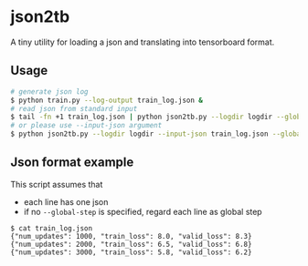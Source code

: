 # json2tb
A tiny utility for loading a json and translating into tensorboard format.

## Usage

```sh
# generate json log
$ python train.py --log-output train_log.json & 
# read json from standard input
$ tail -fn +1 train_log.json | python json2tb.py --logdir logdir --global-step "num_updates"
# or please use --input-json argument
$ python json2tb.py --logdir logdir --input-json train_log.json --global-step "num_updates"
```

## Json format example
This script assumes that

- each line has one json 
- if no `--global-step` is specified, regard each line as global step

```
$ cat train_log.json
{"num_updates": 1000, "train_loss": 8.0, "valid_loss": 8.3}
{"num_updates": 2000, "train_loss": 6.5, "valid_loss": 6.8}
{"num_updates": 3000, "train_loss": 5.8, "valid_loss": 6.2}
```
